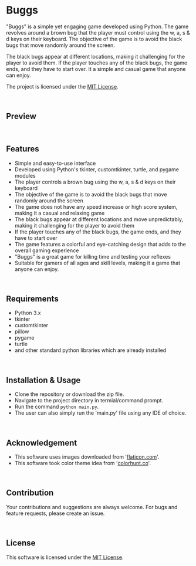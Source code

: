 <h1>Buggs</h1>

<p>"Buggs" is a simple yet engaging game developed using Python. The game revolves around a brown bug that the player must control using the w, a, s & d keys on their keyboard. The objective of the game is to avoid the black bugs that move randomly around the screen.</p>

<p>The black bugs appear at different locations, making it challenging for the player to avoid them. If the player touches any of the black bugs, the game ends, and they have to start over. It a simple and casual game that anyone can enjoy.</p>

<p>The project is licensed under the <a href = "https://github.com/saiyam-sandhir/Buggs-Python_Game/blob/main/LICENSE">MIT License</a>.</p>

</br>

<h2>Preview</h2>

</br>

<h2>Features</h2>

- Simple and easy-to-use interface
- Developed using Python's tkinter, customtkinter, turtle, and pygame modules
- The player controls a brown bug using the w, a, s & d keys on their keyboard
- The objective of the game is to avoid the black bugs that move randomly around the screen
- The game does not have any speed increase or high score system, making it a casual and relaxing game
- The black bugs appear at different locations and move unpredictably, making it challenging for the player to avoid them
- If the player touches any of the black bugs, the game ends, and they have to start over
- The game features a colorful and eye-catching design that adds to the overall gaming experience
- "Buggs" is a great game for killing time and testing your reflexes
- Suitable for gamers of all ages and skill levels, making it a game that anyone can enjoy.

</br>

<h2 id = "Requirements">Requirements</h2>

- Python 3.x
- tkinter
- customtkinter
- pillow
- pygame
- turtle
- and other standard python libraries which are already installed

</br>

<h2>Installation & Usage</h2>

- Clone the repository or download the zip file.
- Navigate to the project directory in termial/command prompt.
- Run the command `python main.py`.
- The user can also simply run the 'main.py' file using any IDE of choice.

</br>

<h2>Acknowledgement</h2>

- This software uses images downloaded from '<a href = "https://www.flaticon.com">flaticon.com</a>'.
- This software took color theme idea from '<a href = "https://colorhunt.co/">colorhunt.co</a>'.

</br>

<h2>Contribution</h2>

<p>Your contributions and suggestions are always welcome. For bugs and feature requests, please create an issue.</p>

</br>

<h2>License</h2>

This software is licensed under the <a href = "https://github.com/saiyam-sandhir/Buggs-Python_Game/blob/main/LICENSE">MIT License</a>.
